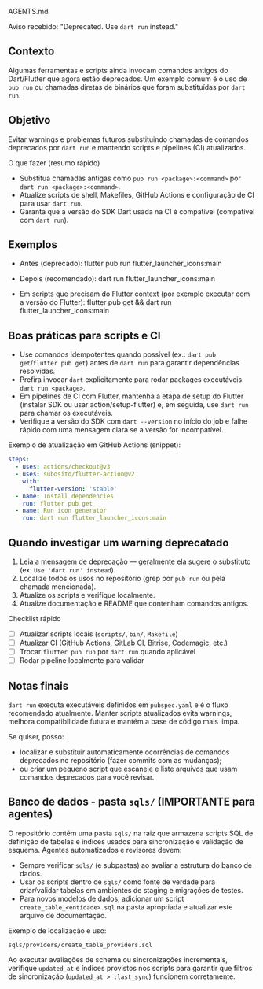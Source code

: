 AGENTS.md

Aviso recebido: "Deprecated. Use `dart run` instead."

Contexto
-----------
Algumas ferramentas e scripts ainda invocam comandos antigos do Dart/Flutter que agora estão deprecados. Um exemplo comum é o uso de `pub run` ou chamadas diretas de binários que foram substituídas por `dart run`.

Objetivo
--------
Evitar warnings e problemas futuros substituindo chamadas de comandos deprecados por `dart run` e mantendo scripts e pipelines (CI) atualizados.

O que fazer (resumo rápido)
- Substitua chamadas antigas como `pub run <package>:<command>` por `dart run <package>:<command>`.
- Atualize scripts de shell, Makefiles, GitHub Actions e configuração de CI para usar `dart run`.
- Garanta que a versão do SDK Dart usada na CI é compatível (compatível com `dart run`).

Exemplos
--------
- Antes (deprecado):
  flutter pub run flutter_launcher_icons:main

- Depois (recomendado):
  dart run flutter_launcher_icons:main

- Em scripts que precisam do Flutter context (por exemplo executar com a versão do Flutter):
  flutter pub get && dart run flutter_launcher_icons:main

Boas práticas para scripts e CI
--------------------------------
- Use comandos idempotentes quando possível (ex.: `dart pub get`/`flutter pub get`) antes de `dart run` para garantir dependências resolvidas.
- Prefira invocar `dart` explicitamente para rodar packages executáveis: `dart run <package>`.
- Em pipelines de CI com Flutter, mantenha a etapa de setup do Flutter (instalar SDK ou usar action/setup-flutter) e, em seguida, use `dart run` para chamar os executáveis.
- Verifique a versão do SDK com `dart --version` no início do job e falhe rápido com uma mensagem clara se a versão for incompatível.

Exemplo de atualização em GitHub Actions (snippet):

```yaml
steps:
  - uses: actions/checkout@v3
  - uses: subosito/flutter-action@v2
    with:
      flutter-version: 'stable'
  - name: Install dependencies
    run: flutter pub get
  - name: Run icon generator
    run: dart run flutter_launcher_icons:main
```

Quando investigar um warning deprecatado
--------------------------------------
1. Leia a mensagem de deprecação — geralmente ela sugere o substituto (ex: `Use 'dart run' instead`).
2. Localize todos os usos no repositório (grep por `pub run` ou pela chamada mencionada).
3. Atualize os scripts e verifique localmente.
4. Atualize documentação e README que contenham comandos antigos.

Checklist rápido
- [ ] Atualizar scripts locais (`scripts/`, `bin/`, `Makefile`)
- [ ] Atualizar CI (GitHub Actions, GitLab CI, Bitrise, Codemagic, etc.)
- [ ] Trocar `flutter pub run` por `dart run` quando aplicável
- [ ] Rodar pipeline localmente para validar

Notas finais
-----------
`dart run` executa executáveis definidos em `pubspec.yaml` e é o fluxo recomendado atualmente. Manter scripts atualizados evita warnings, melhora compatibilidade futura e mantém a base de código mais limpa.

Se quiser, posso:
- localizar e substituir automaticamente ocorrências de comandos deprecados no repositório (fazer commits com as mudanças);
- ou criar um pequeno script que escaneie e liste arquivos que usam comandos deprecados para você revisar.

Banco de dados - pasta `sqls/` (IMPORTANTE para agentes)
-----------------------------------------------------
O repositório contém uma pasta `sqls/` na raiz que armazena scripts SQL de definição de tabelas e índices usados para sincronização e validação de esquema. Agentes automatizados e revisores devem:

- Sempre verificar `sqls/` (e subpastas) ao avaliar a estrutura do banco de dados.
- Usar os scripts dentro de `sqls/` como fonte de verdade para criar/validar tabelas em ambientes de staging e migrações de testes.
- Para novos modelos de dados, adicionar um script `create_table_<entidade>.sql` na pasta apropriada e atualizar este arquivo de documentação.

Exemplo de localização e uso:

```
sqls/providers/create_table_providers.sql
```

Ao executar avaliações de schema ou sincronizações incrementais, verifique `updated_at` e índices provistos nos scripts para garantir que filtros de sincronização (`updated_at > :last_sync`) funcionem corretamente.

